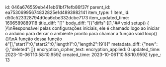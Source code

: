 id: 046a676559eb441eb61bf7fefb86f37f
parent_id: ea75306995674832825e1d4893982141
item_type: 1
item_id: d50c523328794d0ea6cbe332dcbe7173
item_updated_time: 1696589889118
title_diff: "[]"
body_diff: "[{\"diffs\":[[1,\"## void setup() { }\\\nResponsável pelas configurações iniciais, ele é chamado logo ao iniciar o arduino para deixar o ambiente pronto para chamar a função void loop() {}\\\nA função dessa função é\"]],\"start1\":0,\"start2\":0,\"length1\":0,\"length2\":191}]"
metadata_diff: {"new":{},"deleted":[]}
encryption_cipher_text: 
encryption_applied: 0
updated_time: 2023-10-06T10:58:10.959Z
created_time: 2023-10-06T10:58:10.959Z
type_: 13